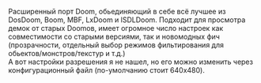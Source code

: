 Расширенный порт Doom, обьединяющий в себе всё лучшее из DosDoom, Boom, MBF, LxDoom и lSDLDoom. Подходит для просмотра демок от старых Doomов, имеет огромное число настроек как совместимости со старыми версиями, так и новомодных фич (прозрачности, отдельный выбор режимов фильтирования для обьектов/монстров/текстур и т.д.)  
А вот настройки разрешения я не нашел, но его можно изменить через конфигурационный файл (по-умолчанию стоит 640x480).